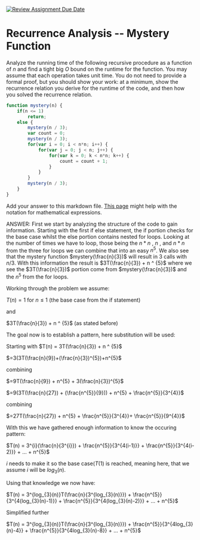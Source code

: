 [![Review Assignment Due Date](https://classroom.github.com/assets/deadline-readme-button-24ddc0f5d75046c5622901739e7c5dd533143b0c8e959d652212380cedb1ea36.svg)](https://classroom.github.com/a/OlW38W4k)
# Recurrence Analysis -- Mystery Function

Analyze the running time of the following recursive procedure as a function of
$n$ and find a tight big $O$ bound on the runtime for the function. You may
assume that each operation takes unit time. You do not need to provide a formal
proof, but you should show your work: at a minimum, show the recurrence relation
you derive for the runtime of the code, and then how you solved the recurrence
relation.

```javascript
function mystery(n) {
    if(n <= 1)
        return;
    else {
        mystery(n / 3);
        var count = 0;
        mystery(n / 3);
        for(var i = 0; i < n*n; i++) {
            for(var j = 0; j < n; j++) {
                for(var k = 0; k < n*n; k++) {
                    count = count + 1;
                }
            }
        }
        mystery(n / 3);
    }
}
```

Add your answer to this markdown file. [This
page](https://docs.github.com/en/get-started/writing-on-github/working-with-advanced-formatting/writing-mathematical-expressions)
might help with the notation for mathematical expressions.

ANSWER:
First we start by analyzing the structure of the code to gain information. Starting with the first if else statement, the if portion checks for the base case whilst the else portion contains nested for loops. Looking at the number of times we have to loop, those being the $n* n$ , $n$ , and $n*n$ from the three for loops we can combine that into an easy $n^{5}$. We also see that the mystery function $mystery(\frac{n}{3})$ will result in 3 calls with $n / 3$. With this information the result is $3T(\frac{n}{3}) + n ^ {5}$ where we see the $3T(\frac{n}{3})$ portion come from $mystery(\frac{n}{3})$ and the $n^{5}$ from the for loops.

Working through the problem we assume:

$T(n) = 1$ for $n \le 1$ (the base case from the if statement)

and

$3T(\frac{n}{3}) + n ^ {5}$ (as stated before)

The goal now is to establish a pattern, here substitution will be used:

Starting with $T(n) = 3T(\frac{n}{3}) + n ^ {5}$


$=3(3T(\frac{n}{9})+(\frac{n}{3})^{5})+n^{5}$

combining

$=9T(\frac{n}{9}) + n^{5} + 3(\frac{n}{3})^{5}$

$=9(3T(\frac{n}{27}) + (\frac{n^{5}}{9})) + n^{5} + \frac{n^{5}}{3^{4}}$

combining

$=27T(\frac{n}{27}) + n^{5} + \frac{n^{5}}{3^{4}}+ \frac{n^{5}}{9^{4}}$

With this we have gathered enough information to know the occuring pattern:

$T(n) = 3^{i}(\frac{n}{3^{i}}) + \frac{n^{5}}{3^{4(i-1)}} + \frac{n^{5}}{3^{4(i-2)}} + ... + n^{5}$

$i$ needs to make it so the base case($T(1)$ is reached, meaning here, that we assume $i$ will be $log_{3}(n)$.

Using that knowledge we now have:

$T(n) = 3^{log_{3}(n)}T(\frac{n}{3^{log_{3}(n)}}) + \frac{n^{5}}{3^{4(log_{3}(n)-1)}} + \frac{n^{5}}{3^{4(log_{3}(n)-2)}} + ... + n^{5}$

Simplified further

$T(n) = 3^{log_{3}(n)}T(\frac{n}{3^{log_{3}(n)}}) + \frac{n^{5}}{3^{4log_{3}(n)-4}} + \frac{n^{5}}{3^{4log_{3}(n)-8}} + ... + n^{5}$
